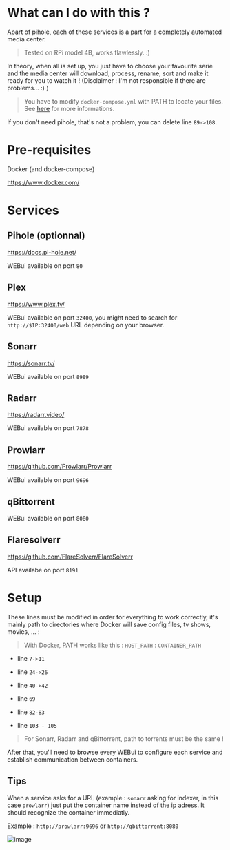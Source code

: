 # What can I do with this ?

Apart of pihole, each of these services is a part for a completely automated media center. 

> Tested on RPi model 4B, works flawlessly. :)

In theory, when all is set up, you just have to choose your favourite serie and the media center will download, process, rename, sort and make it ready for you to watch it ! (Disclaimer : I'm not responsible if there are problems... :) )

> You have to modify `docker-compose.yml` with PATH to locate your files. See [here](#Setup) for more informations.

If you don't need pihole, that's not a problem, you can delete line `89->108`.

# Pre-requisites


Docker (and docker-compose)

https://www.docker.com/



# Services
## Pihole (optionnal)
https://docs.pi-hole.net/

WEBui available on port `80`
## Plex
https://www.plex.tv/

WEBui available on port `32400`, you might need to search for `http://$IP:32400/web` URL depending on your browser.
## Sonarr
https://sonarr.tv/

WEBui available on port `8989`
## Radarr
https://radarr.video/

WEBui available on port `7878`
## Prowlarr
https://github.com/Prowlarr/Prowlarr

WEBui available on port `9696`
## qBittorrent
WEBui available on port `8080`


## Flaresolverr
https://github.com/FlareSolverr/FlareSolverr

API availabe on port `8191`


# Setup

These lines must be modified in order for everything to work correctly, it's mainly path to directories where Docker will save config files, tv shows, movies, ... :

> With Docker, PATH works like this : `HOST_PATH` : `CONTAINER_PATH`

- line `7->11`

- line `24->26`

- line `40->42`

- line `69`

- line `82-83`

- line `103 - 105`

> For Sonarr, Radarr and qBittorrent, path to torrents must be the same !

After that, you'll need to browse every WEBui to configure each service and establish communication between containers. 

## Tips

When a service asks for a URL (example : `sonarr` asking for indexer, in this case `prowlarr`) just put the container name instead of the ip adress. It should recognize the container immediatly.

Example : `http://prowlarr:9696` or `http://qbittorrent:8080`

![image](https://user-images.githubusercontent.com/17253480/191007853-e163acf2-af73-4d91-bc4f-8ae8995fc602.png)

